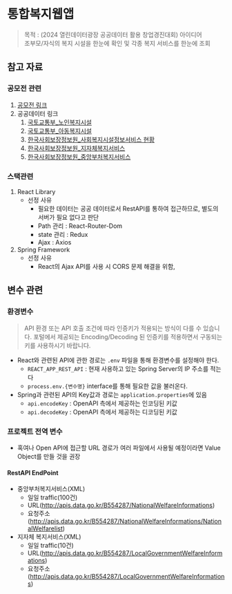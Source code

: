 # 통합복지웹앱
> 목적 : (2024 열린데이터광장 공공데이터 활용 창업경진대회) 아이디어</br> 
> 조부모/자식의 복지 시설을 한눈에 확인 및 각종 복지 서비스를 한눈에 조회

## 참고 자료
### 공모전 관련
1. [공모전 링크](https://data.seoul.go.kr/together/cpthb/cpthbHistView.do?bbsCd=10020&seq=1a391f0884c83af5f670f4aa27b500a1&usrId=undefined&ditcCd=2023&ver=1&page=gallery)
2. 공공데이터 링크
   1. [국토교통부_노인복지시설](https://www.data.go.kr/data/15056929/openapi.do)
   2. [국토교통부_아동복지시설](https://www.data.go.kr/data/15058758/openapi.do)
   3. [한국사회보장정보원_사회복지시설정보서비스 현황](https://www.data.go.kr/data/15001848/openapi.do#tab_layer_detail_function)
   4. [한국사회보장정보원_지자체복지서비스](https://www.data.go.kr/data/15108347/openapi.do#/tab_layer_detail_function)
   5. [한국사회보장정보원_중앙부처복지서비스](https://www.data.go.kr/data/15090532/openapi.do)

### 스택관련
1. React Library
    - 선정 사유
      - 필요한 데이터는 공공 데이터로서 RestAPI를 통하여 접근하므로, 별도의 서버가 필요 없다고 판단
      - Path 관리 : React-Router-Dom
      - state 관리 : Redux
      - Ajax : Axios
2. Spring Framework    
    - 선정 사유
      - React의 Ajax API를 사용 시 CORS 문제 해결을 위함,

## 변수 관련
### 환경변수
> API 환경 또는 API 호출 조건에 따라 인증키가 적용되는 방식이 다를 수 있습니다.
  포털에서 제공되는 Encoding/Decoding 된 인증키를 적용하면서 구동되는 키를 사용하시기 바랍니다.
- React와 관련된 API에 관한 경로는 `.env` 파일을 통해 환경변수를 설정해야 한다.
  - `REACT_APP_REST_API` : 현재 사용하고 있는 Spring Server의 IP 주소를 적는다
  - `process.env.{변수명}` interface를 통해 필요한 값을 불러온다.
- Spring과 관련된 API의 Key값과 경로는 `application.properties`에 있음
  - `api.encodeKey` : OpenAPI 측에서 제공하는 인코딩된 키값
  - `api.decodeKey` : OpenAPI 측에서 제공하는 디코딩된 키값

### 프로젝트 전역 변수
  - 혹여나 Open API에 접근할 URL 경로가 여러 파일에서 사용될 예정이라면 Value Object를 만들 것을 권장 
#### RestAPI EndPoint
- 중앙부처복지서비스(XML)
  - 일일 traffic(100건)
  - URL(http://apis.data.go.kr/B554287/NationalWelfareInformations)
  - 요청주소(http://apis.data.go.kr/B554287/NationalWelfareInformations/NationalWelfarelist)
- 지자체 복지서비스(XML)
  - 일일 traffic(10건)
  - URL(http://apis.data.go.kr/B554287/LocalGovernmentWelfareInformations)
  - 요청주소(http://apis.data.go.kr/B554287/LocalGovernmentWelfareInformations)
